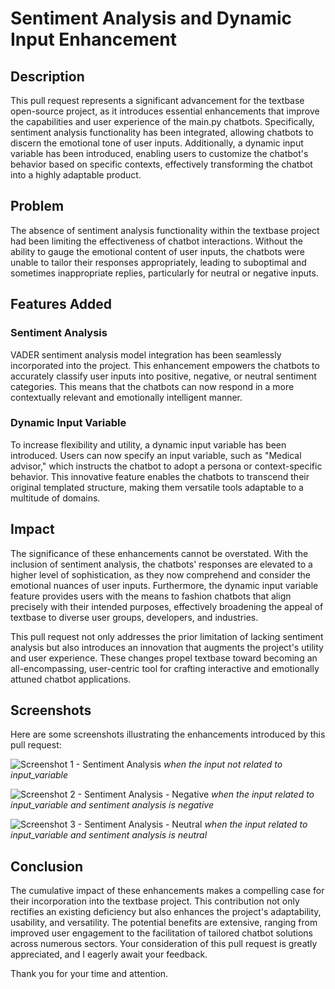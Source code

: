 # Sentiment Analysis and Dynamic Input Enhancement

## Description

This pull request represents a significant advancement for the textbase open-source project, as it introduces essential enhancements that improve the capabilities and user experience of the main.py chatbots. Specifically, sentiment analysis functionality has been integrated, allowing chatbots to discern the emotional tone of user inputs. Additionally, a dynamic input variable has been introduced, enabling users to customize the chatbot's behavior based on specific contexts, effectively transforming the chatbot into a highly adaptable product.

## Problem

The absence of sentiment analysis functionality within the textbase project had been limiting the effectiveness of chatbot interactions. Without the ability to gauge the emotional content of user inputs, the chatbots were unable to tailor their responses appropriately, leading to suboptimal and sometimes inappropriate replies, particularly for neutral or negative inputs.

## Features Added

### Sentiment Analysis

VADER sentiment analysis model integration has been seamlessly incorporated into the project. This enhancement empowers the chatbots to accurately classify user inputs into positive, negative, or neutral sentiment categories. This means that the chatbots can now respond in a more contextually relevant and emotionally intelligent manner.

### Dynamic Input Variable

To increase flexibility and utility, a dynamic input variable has been introduced. Users can now specify an input variable, such as "Medical advisor," which instructs the chatbot to adopt a persona or context-specific behavior. This innovative feature enables the chatbots to transcend their original templated structure, making them versatile tools adaptable to a multitude of domains.

## Impact

The significance of these enhancements cannot be overstated. With the inclusion of sentiment analysis, the chatbots' responses are elevated to a higher level of sophistication, as they now comprehend and consider the emotional nuances of user inputs. Furthermore, the dynamic input variable feature provides users with the means to fashion chatbots that align precisely with their intended purposes, effectively broadening the appeal of textbase to diverse user groups, developers, and industries.

This pull request not only addresses the prior limitation of lacking sentiment analysis but also introduces an innovation that augments the project's utility and user experience. These changes propel textbase toward becoming an all-encompassing, user-centric tool for crafting interactive and emotionally attuned chatbot applications.

## Screenshots

Here are some screenshots illustrating the enhancements introduced by this pull request:

![Screenshot 1 - Sentiment Analysis](https://github.com/shephinphilip/textbase/blob/sentiment/examples/sentiment-analysis/images/Screenshot%20(63).png)
*when the input not related to input_variable*

![Screenshot 2 - Sentiment Analysis - Negative](https://github.com/shephinphilip/textbase/blob/sentiment/examples/sentiment-analysis/images/Screenshot%20(64).png)
*when the input related to input_variable and sentiment analysis is negative*

![Screenshot 3 - Sentiment Analysis - Neutral](https://github.com/shephinphilip/textbase/blob/sentiment/examples/sentiment-analysis/images/Screenshot%20(65).png)
*when the input related to input_variable and sentiment analysis is neutral*

## Conclusion

The cumulative impact of these enhancements makes a compelling case for their incorporation into the textbase project. This contribution not only rectifies an existing deficiency but also enhances the project's adaptability, usability, and versatility. The potential benefits are extensive, ranging from improved user engagement to the facilitation of tailored chatbot solutions across numerous sectors. Your consideration of this pull request is greatly appreciated, and I eagerly await your feedback.

Thank you for your time and attention.


